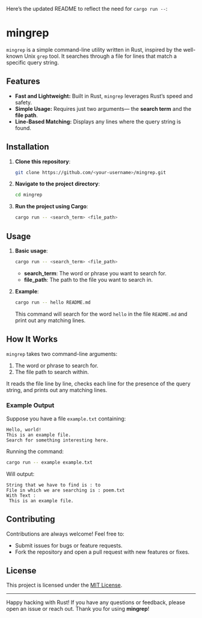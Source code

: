 Here’s the updated README to reflect the need for `cargo run --`:

# mingrep

`mingrep` is a simple command-line utility written in Rust, inspired by the well-known Unix `grep` tool. It searches through a file for lines that match a specific query string.

## Features

- **Fast and Lightweight:** Built in Rust, `mingrep` leverages Rust’s speed and safety.
- **Simple Usage:** Requires just two arguments— the **search term** and the **file path**.
- **Line-Based Matching:** Displays any lines where the query string is found.

## Installation

1. **Clone this repository**:
    ```bash
    git clone https://github.com/<your-username>/mingrep.git
    ```

2. **Navigate to the project directory**:
    ```bash
    cd mingrep
    ```

3. **Run the project using Cargo**:
    ```bash
    cargo run -- <search_term> <file_path>
    ```

## Usage

1. **Basic usage**:
    ```bash
    cargo run -- <search_term> <file_path>
    ```
   - **search_term**: The word or phrase you want to search for.
   - **file_path**: The path to the file you want to search in.

2. **Example**:
    ```bash
    cargo run -- hello README.md
    ```
   This command will search for the word `hello` in the file `README.md` and print out any matching lines.

## How It Works

`mingrep` takes two command-line arguments:
1. The word or phrase to search for.
2. The file path to search within.

It reads the file line by line, checks each line for the presence of the query string, and prints out any matching lines.

### Example Output
Suppose you have a file `example.txt` containing:
```
Hello, world!
This is an example file.
Search for something interesting here.
```

Running the command:
```bash
cargo run -- example example.txt
```

Will output:
```
String that we have to find is : to
File in which we are searching is : poem.txt
With Text :
 This is an example file.
```

## Contributing

Contributions are always welcome! Feel free to:

- Submit issues for bugs or feature requests.
- Fork the repository and open a pull request with new features or fixes.

## License

This project is licensed under the [MIT License](LICENSE).

---

Happy hacking with Rust! If you have any questions or feedback, please open an issue or reach out. Thank you for using **mingrep**!
